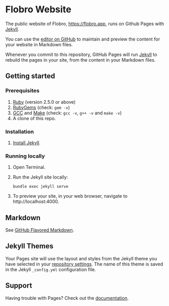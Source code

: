 # Flobro Website

The public website of Flobro, <https://flobro.app>, runs on Github Pages with [Jekyll](https://jekyllrb.com/).

You can use the [editor on GitHub](https://github.com/flobro/flobro.github.io/edit/master/README.md) to maintain and preview the content for your website in Markdown files.

Whenever you commit to this repository, GitHub Pages will run [Jekyll](https://jekyllrb.com/) to rebuild the pages in your site, from the content in your Markdown files.

## Getting started

### Prerequisites

1. [Ruby](https://www.ruby-lang.org/en/downloads/) (version 2.5.0 or above)
1. [RubyGems](https://rubygems.org/pages/download) (check: `gem -v`)
1. [GCC](https://gcc.gnu.org/install/) and [Make](https://www.gnu.org/software/make/) (check: `gcc -v`, `g++ -v` and `make -v`)
1. A clone of this repo.

### Installation

1. [Install Jekyll](https://jekyllrb.com/docs/installation/).

### Running locally

1. Open Terminal.
1. Run the Jekyll site locally:

    ```
    bundle exec jekyll serve
    ```
1. To preview your site, in your web browser, navigate to http://localhost:4000.


## Markdown

See [GitHub Flavored Markdown](https://guides.github.com/features/mastering-markdown/).

## Jekyll Themes

Your Pages site will use the layout and styles from the Jekyll theme you have selected in your [repository settings](https://github.com/flobro/flobro.github.io/settings). The name of this theme is saved in the Jekyll `_config.yml` configuration file.

## Support

Having trouble with Pages? Check out the [documentation](https://docs.github.com/categories/github-pages-basics/).
